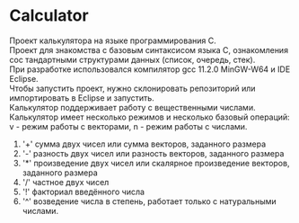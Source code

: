 # Calculator
Проект калькулятора на языке программирования C.  
Проект для знакомства с базовым синтаксисом языка C, ознакомления сос тандартными структурами данных (список, очередь, стек).  
При разработке использовался компилятор gcc 11.2.0 MinGW-W64 и IDE Eclipse.  
Чтобы запустить проект, нужно склонировать репозиторий или импортировать в Eclipse и запустить.  
Калькулятор поддерживает работу с вещественными числами.  
Калькулятор имеет несколько режимов и несколько базовый операций:  
v - режим работы с векторами, n - режим работы с числами.  
1. '+' сумма двух чисел или сумма векторов, заданного размера  
2. '-' разность двух чисел или разность векторов, заданного размера  
3. '\*' произведение двух чисел или скалярное произведение векторов, заданного размера  
4.  '/' частное двух чисел  
5.  '!' факториал введённого числа
6.  '^' возведение числа в степень, работает только с натуральными числами.
